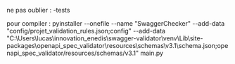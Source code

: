 ne pas oublier :
-tests

pour compiler :
 pyinstaller --onefile --name "SwaggerChecker" --add-data "config/projet_validation_rules.json;config" --add-data "C:\Users\lucas\innovation_enedis\swagger-validator\venv\Lib\site-packages\openapi_spec_validator\resources\schemas\v3.1\schema.json;openapi_spec_validator/resources/schemas/v3.1" main.py